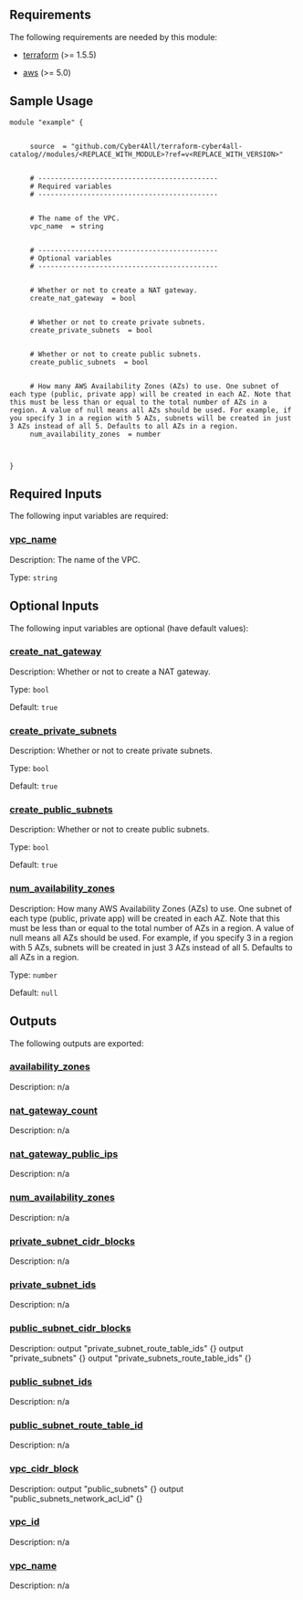 <!-- BEGIN_TF_DOCS -->
## Requirements

The following requirements are needed by this module:

- <a name="requirement_terraform"></a> [terraform](#requirement\_terraform) (>= 1.5.5)

- <a name="requirement_aws"></a> [aws](#requirement\_aws) (>= 5.0)

## Sample Usage

```hcl
module "example" {


	 source  = "github.com/Cyber4All/terraform-cyber4all-catalog//modules/<REPLACE_WITH_MODULE>?ref=v<REPLACE_WITH_VERSION>"


	 # --------------------------------------------
	 # Required variables
	 # --------------------------------------------


	 # The name of the VPC.
	 vpc_name  = string


	 # --------------------------------------------
	 # Optional variables
	 # --------------------------------------------


	 # Whether or not to create a NAT gateway.
	 create_nat_gateway  = bool


	 # Whether or not to create private subnets.
	 create_private_subnets  = bool


	 # Whether or not to create public subnets.
	 create_public_subnets  = bool


	 # How many AWS Availability Zones (AZs) to use. One subnet of each type (public, private app) will be created in each AZ. Note that this must be less than or equal to the total number of AZs in a region. A value of null means all AZs should be used. For example, if you specify 3 in a region with 5 AZs, subnets will be created in just 3 AZs instead of all 5. Defaults to all AZs in a region.
	 num_availability_zones  = number



}
```
## Required Inputs

The following input variables are required:

### <a name="input_vpc_name"></a> [vpc\_name](#input\_vpc\_name)

Description: The name of the VPC.

Type: `string`

## Optional Inputs

The following input variables are optional (have default values):

### <a name="input_create_nat_gateway"></a> [create\_nat\_gateway](#input\_create\_nat\_gateway)

Description: Whether or not to create a NAT gateway.

Type: `bool`

Default: `true`

### <a name="input_create_private_subnets"></a> [create\_private\_subnets](#input\_create\_private\_subnets)

Description: Whether or not to create private subnets.

Type: `bool`

Default: `true`

### <a name="input_create_public_subnets"></a> [create\_public\_subnets](#input\_create\_public\_subnets)

Description: Whether or not to create public subnets.

Type: `bool`

Default: `true`

### <a name="input_num_availability_zones"></a> [num\_availability\_zones](#input\_num\_availability\_zones)

Description: How many AWS Availability Zones (AZs) to use. One subnet of each type (public, private app) will be created in each AZ. Note that this must be less than or equal to the total number of AZs in a region. A value of null means all AZs should be used. For example, if you specify 3 in a region with 5 AZs, subnets will be created in just 3 AZs instead of all 5. Defaults to all AZs in a region.

Type: `number`

Default: `null`
## Outputs

The following outputs are exported:

### <a name="output_availability_zones"></a> [availability\_zones](#output\_availability\_zones)

Description: n/a

### <a name="output_nat_gateway_count"></a> [nat\_gateway\_count](#output\_nat\_gateway\_count)

Description: n/a

### <a name="output_nat_gateway_public_ips"></a> [nat\_gateway\_public\_ips](#output\_nat\_gateway\_public\_ips)

Description: n/a

### <a name="output_num_availability_zones"></a> [num\_availability\_zones](#output\_num\_availability\_zones)

Description: n/a

### <a name="output_private_subnet_cidr_blocks"></a> [private\_subnet\_cidr\_blocks](#output\_private\_subnet\_cidr\_blocks)

Description: n/a

### <a name="output_private_subnet_ids"></a> [private\_subnet\_ids](#output\_private\_subnet\_ids)

Description: n/a

### <a name="output_public_subnet_cidr_blocks"></a> [public\_subnet\_cidr\_blocks](#output\_public\_subnet\_cidr\_blocks)

Description: output "private\_subnet\_route\_table\_ids" {} output "private\_subnets" {} output "private\_subnets\_route\_table\_ids" {}

### <a name="output_public_subnet_ids"></a> [public\_subnet\_ids](#output\_public\_subnet\_ids)

Description: n/a

### <a name="output_public_subnet_route_table_id"></a> [public\_subnet\_route\_table\_id](#output\_public\_subnet\_route\_table\_id)

Description: n/a

### <a name="output_vpc_cidr_block"></a> [vpc\_cidr\_block](#output\_vpc\_cidr\_block)

Description: output "public\_subnets" {} output "public\_subnets\_network\_acl\_id" {}

### <a name="output_vpc_id"></a> [vpc\_id](#output\_vpc\_id)

Description: n/a

### <a name="output_vpc_name"></a> [vpc\_name](#output\_vpc\_name)

Description: n/a
<!-- END_TF_DOCS -->
